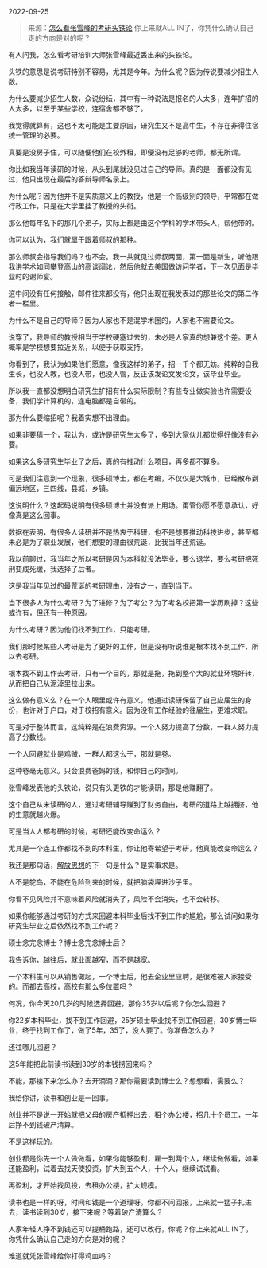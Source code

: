 2022-09-25

> 来源：[怎么看张雪峰的考研头铁论](http://mp.weixin.qq.com/s?__biz=MzU3NDc5Nzc0NQ==&mid=2247520457&idx=2&sn=a2dd1f04ece5771dc330c7d46b36ea72&chksm=fd2e3217ca59bb01cccbb3cd2b4a6d73564cb2003491fc4e117c44406a48c50c2287793fcab3&scene=27#wechat_redirect)
> 你上来就ALL IN了，​你凭什么确认自己走的方向是对的呢？

有人问我，怎么看考研培训大师张雪峰最近丢出来的头铁论。  

头铁的意思是说考研特别不容易，尤其是今年。为什么呢？因为传说要减少招生人数。

为什么要减少招生人数，众说纷纭，其中有一种说法是报名的人太多，连年扩招的人太多，以至于某些学校，连宿舍都不够了。  

我觉得就算有，这也不太可能是主要原因，研究生又不是高中生，不存在非得住宿统一管理的必要。  

真要是没房子住，可以随便他们在校外租，即便没有足够的老师，都无所谓。  

你比如我当年读研的时候，从头到尾就没见过自己的导师。真的是一面都没有见过，他只出现在最后的答辩导师名录上。

为什么呢？因为他并不是实质意义上的教授，他是一个高级别的领导，平常都在做行政工作，只是在大学里挂了教授的头衔。  

那么他每年名下的那几个弟子，实际上都是由这个学科的学术带头人，帮他带的。

你可以认为，我们就属于跟着师叔的那种。  

那么师叔会指导我们吗？也不会。我一共就见过师叔两面，第一面是新生，听他跟我讲学术如同攀登高山的高谈阔论，然后他就去美国做访问学者，下一次见面是毕业时的谢师宴。

这中间没有任何接触，邮件往来都没有，他只出现在我发表过的那些论文的第二作者一栏里。  

为什么不是自己的导师？因为人家也不是混学术圈的，人家也不需要论文。  

说穿了，我导师的教授相当于学校硬塞过去的，未必是人家真的想兼这个差。更大概率是学校想要拉近关系，以便于获取支持。  

你看到了，我认为如果他们愿意，像我这样的弟子，招一千个都无妨。纯粹的自我生长，也没人教，也没人带，也没人管，反正该发论文发论文，该毕业毕业。  

所以我一直都没想明白研究生扩招有什么实际限制？有些专业做实验也许需要设备，我们学计算机的，连电脑都是自带的。  

那为什么要缩招呢？我着实想不出理由。

如果非要猜一个，我认为，或许是研究生太多了，多到大家伙儿都觉得好像没有必要。  

如果这么多研究生毕业了之后，真的有推动什么项目，再多都不算多。  

可是我们注意到一个现象，很多硕博士，都在考编，不仅仅是大城市，已经散布到偏远地区，三四线，县城，乡镇。

这说明什么？这起码说明有很多硕博士并没有派上用场。甭管你愿不愿意承认，好像真是这么回事。

数据在表明，有很多人读研并不是热衷于科研，也不是想要推动科技进步，甚至都未必是为了职业发展，他们想要的理由很荒诞，比我当年还荒诞。  

我以前聊过，我当年之所以考研是因为本科就没法毕业，要么退学，要么考研把死刑变成死缓，我选择了后者。  

这是我当年见过的最荒诞的考研理由，没有之一，直到当下。  

当下很多人为什么考研？为了进修？为了考公？为了考名校把第一学历刷掉？这些或许有，但还有一种原因。

为什么考研？因为他们找不到工作，只能考研。  

我们那时候某些人考研是为了更好的工作，但是没有听说谁是根本找不到工作，所以去考研。  

根本找不到工作去考研，只有一个目的，那就是拖，拖到整个大的就业环境好转，从而把自己从泥淖里拉出来。  

这么做有意义么？在一个人眼里或许有意义，他通过读研保留了自己应届生的身份，也许对于户口，对于校招有意义。因为没有工作经验的往届生，更难求职。

可是对于整体而言，这纯粹是在浪费资源。一个人努力提高了分数，一群人努力提高了分数线。

一个人回避就业是鸡贼，一群人都这么干，那就是卷。

这种卷毫无意义。只会浪费爸妈的钱，和你自己的时间。  

张雪峰发表他的头铁论，说只有头更铁的才能读研，那是他赚翻了。  

这个自己从未读研的人，通过考研辅导赚到了财务自由，考研的道路上越拥挤，他的生意就越火爆。  

可是当人人都考研的时候，考研还能改变命运么？  

尤其是一个连工作都找不到的本科生，你让他寄希望于考研，他真能改变命运么？  

我还是那句话，[解放思想](http://mp.weixin.qq.com/s?__biz=MzU0MjYwNDU2Mw==&mid=2247507810&idx=1&sn=f3ac0e619f2aac647dbf16be35805f09&chksm=fb1ab31ecc6d3a0863f6ad556de03364e9fa3609280a9ab20780e5bb552fd0ccce6b1125c4a2&scene=21#wechat_redirect)的下一句是什么？是实事求是。  

人不是鸵鸟，不能在危险到来的时候，就把脑袋埋进沙子里。  

你看不见风险并不意味着风险就消失了，风险不会消失，也不会转移。  

如果你能够通过考研的方式来回避本科毕业后找不到工作的尴尬，那么试问如果你研究生毕业之后依然找不到工作呢？  

硕士念完念博士？博士念完念博士后？  

我告诉你，越往后，就业面越窄，而不是越宽。  

一个本科生可以从销售做起，一个博士后，他去企业里应聘，是很难被人家接受的。而都去高校，高校有那么多位置吗？  

何况，你今天20几岁的时候选择回避，那你35岁以后呢？你怎么回避？  

你22岁本科毕业，找不到工作回避，25岁硕士毕业找不到工作回避，30岁博士毕业，终于找到工作了，做了5年，35了，没人要了。你准备怎么办？  

还往哪儿回避？

这5年能把此前读书读到30岁的本钱捞回来吗？  

不能，那接下来怎么办？去开滴滴？那你需要读到博士么？想想看，需要么？  

我给你讲，读书和创业是一回事。  

创业并不是说一开始就把父母的房产抵押出去，租个办公楼，招几十个员工，一年后挣不到钱破产清算。  

不是这样玩的。

创业都是你先一个人做做看，如果你能够盈利，雇一到两个人，继续做做看，如果还能盈利，试着去找天使投资，扩大到五个人，十个人，继续试试看。  

再盈利，才开始找风投，去租办公楼，扩大规模。

读书也是一样的呀，时间和钱是一个道理呀。你都不问回报，上来就一猛子扎进去，读书读到30岁，接下来呢？等着破产清算么？  

人家年轻人挣不到钱还可以提桶跑路，还可以改行，你呢？你上来就ALL IN了，你凭什么确认自己走的方向是对的呢？  

难道就凭张雪峰给你打得鸡血吗？

